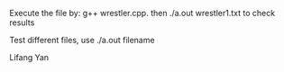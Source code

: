  Execute the file by: g++ wrestler.cpp. then ./a.out wrestler1.txt to check results 
 
Test different files, use ./a.out filename



Lifang Yan 

